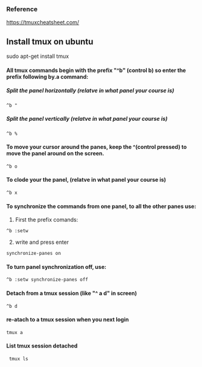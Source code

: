 ### Reference
https://tmuxcheatsheet.com/

## Install tmux on ubuntu 
sudo apt-get install tmux

#### All tmux commands begin with the prefix "^b" (control b) so enter the prefix following by.a command:

##### Split the panel horizontally (relatve in what panel your course is)
```
^b "
```

##### Split the panel vertically (relatve in what panel your course is)
```
^b %
```

#### To move your cursor around the panes, keep the ^(control pressed) to move the panel around on the screen.
```
^b o
```

#### To clode your the panel, (relatve in what panel your course is)
```
^b x
```

#### To synchronize the commands from one panel, to all the other panes use:
1. First the prefix comands:
```
^b :setw
```
2. write and press enter
```
synchronize-panes on
```


#### To turn panel synchronization off, use: 
```
^b :setw synchronize-panes off
```

#### Detach from a tmux session (like "^ a d" in screen)
```
^b d
```

#### re-atach to a tmux session when you next login
```
tmux a 
```

#### List tmux session detached
```
 tmux ls
```

